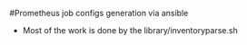 #Prometheus job configs generation via ansible

- Most of the work is done by the library/inventoryparse.sh
